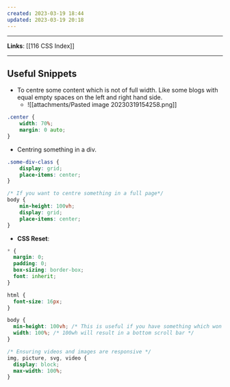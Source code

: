 ```yaml
---
created: 2023-03-19 18:44
updated: 2023-03-19 20:18
---
```

---
**Links**: [[116 CSS Index]]

---
## Useful Snippets
- To centre some content which is not of full width. Like some blogs with equal empty spaces on the left and right hand side.
	- ![[attachments/Pasted image 20230319154258.png]]
```css
.center {
	width: 70%;
	margin: 0 auto;
}
```

- Centring something in a div.
```css
.some-div-class {
	display: grid;
	place-items: center;
}

/* If you want to centre something in a full page*/
body {
	min-height: 100vh;
	display: grid;
	place-items: center;
}
```

- **CSS Reset**:
```css
* {
  margin: 0;
  padding: 0;
  box-sizing: border-box;
  font: inherit;
}

html {
  font-size: 16px;
}

body {
  min-height: 100vh; /* This is useful if you have something which won't occupy the full page but you want to center it horizontally and vertically  */
  width: 100%; /* 100wh will result in a bottom scroll bar */
}

/* Ensuring videos and images are responsive */
img, picture, svg, video {
  display: block;
  max-width: 100%;
}
```
